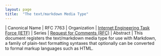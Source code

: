 ```yaml
---
layout: page
title:  "The text/markdown Media Type"
---
```


| Canonical Name | RFC 7763
| Organization | [Internet Engineering Task Force (IETF)](..)
| Series | [Request for Comments (RFC)](..)
| Abstract | This document registers the text/markdown media type for use with Markdown, a family of plain-text formatting syntaxes that optionally can be converted to formal markup languages such as HTML.